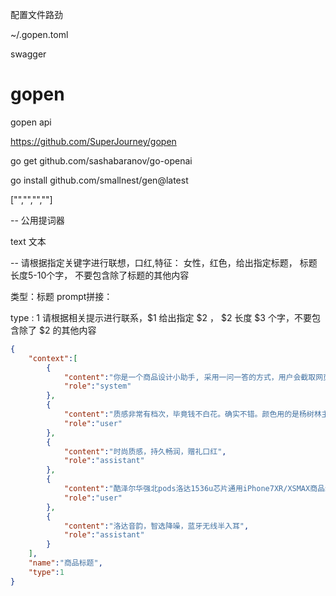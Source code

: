 配置文件路劲

~/.gopen.toml

swagger

# gopen
gopen api


https://github.com/SuperJourney/gopen

go get github.com/sashabaranov/go-openai


go install github.com/smallnest/gen@latest




["","","",""]

-- 公用提词器

text
文本

-- 请根据指定关键字进行联想，口红,特征： 女性，红色，给出指定标题， 标题长度5-10个字， 不要包含除了标题的其他内容

类型：标题
prompt拼接：

type : 1 
请根据相关提示进行联系，$1  给出指定 $2 ， $2 长度 $3 个字，不要包含除了 $2 的其他内容




```json
{
    "context":[
        {
            "content":"你是一个商品设计小助手, 采用一问一答的方式，用户会截取网页商品的描述，请给出商品标题, 标题有如下要求： 1. 标题长度不得超过20个字,不要出现除了,-以外其他的标点符号2.主要目的是为了吸引人购买，所以标题要极具吸引力3. 要和用户描述的主题强相关，要具有文学性，可以适当根据描述使用合适的文学修辞手法",
            "role":"system"
        },
        {
            "content":"质感非常有档次，毕竟钱不白花。确实不错。颜色用的是杨树林主打色，其他色号没有尝试，第一次用就选了一个主打色号。持久非常不错，很持久，正常上班完全够用 我肤色较黄，用着也可以。贴心送的小礼物，很喜欢",
            "role":"user"
        },
        {
            "content":"时尚质感，持久畅润，赠礼口红",
            "role":"assistant"
        },
        {
            "content":"酷泽尔华强北pods洛达1536u芯片通用iPhone7XR/XSMAX商品编号：10067094245041店铺： 酷泽尔官方旗舰店商品毛重：200.00g类别：降噪耳机音频传输协议：SBC振膜类型：多单元动圈连接方式：无线，蓝牙佩戴方式：半入耳式",
            "role":"user"
        },
        {
            "content":"洛达音韵，智选降噪，蓝牙无线半入耳",
            "role":"assistant"
        }
    ],
    "name":"商品标题",
    "type":1
}


```